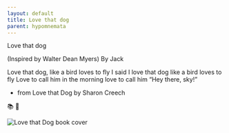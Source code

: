 ```yaml
---
layout: default
title: Love that dog
parent: hypomnemata
---
```

Love that dog

(Inspired by Walter Dean Myers)
By Jack

Love that dog,
like a bird loves to fly
I said I love that dog
like a bird loves to fly
Love to call him in the morning
love to call him
“Hey there, sky!”

- from Love that Dog by Sharon Creech

📚 💬

![Love that Dog book cover](https://7robots.micro.blog/uploads/2024/3743beb1d8.jpg "Love that Dog book cover")






